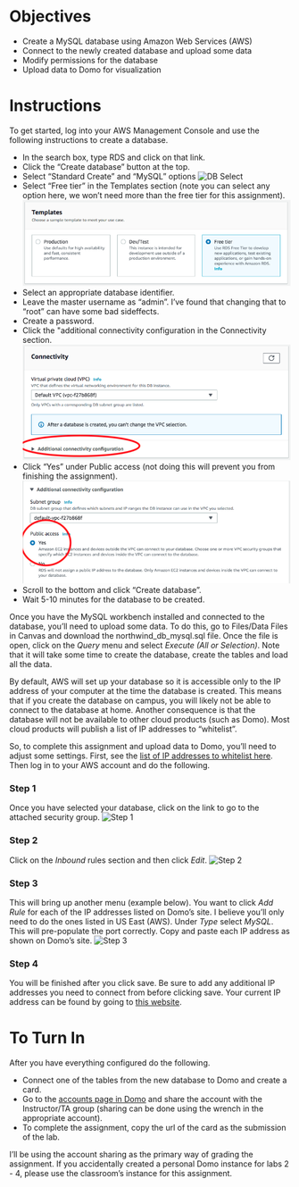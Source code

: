 Objectives
==========

-   Create a MySQL database using Amazon Web Services (AWS)
-   Connect to the newly created database and upload some data
-   Modify permissions for the database
-   Upload data to Domo for visualization

Instructions
============

To get started, log into your AWS Management Console and use the
following instructions to create a database.

-   In the search box, type RDS and click on that link.
-   Click the “Create database” button at the top.
-   Select “Standard Create” and “MySQL” options ![DB
    Select](select_db.png)  
-   Select “Free tier” in the Templates section (note you can select any
    option here, we won’t need more than the free tier for this
    assignment).
    ![Templates](templates.png)  
-   Select an appropriate database identifier.
-   Leave the master username as “admin”. I’ve found that changing that
    to “root” can have some bad sideffects.
-   Create a password.
-   Click the "additional connectivity configuration in the Connectivity
    section.
    ![Connectivity](connectivity.png)  
-   Click “Yes” under Public access (not doing this will prevent you
    from finishing the assignment).
    ![public](public.png)  
-   Scroll to the bottom and click “Create database”.
-   Wait 5-10 minutes for the database to be created.

Once you have the MySQL workbench installed and connected to the
database, you’ll need to upload some data. To do this, go to Files/Data
Files in Canvas and download the northwind\_db\_mysql.sql file. Once the
file is open, click on the *Query* menu and select *Execute (All or
Selection)*. Note that it will take some time to create the database,
create the tables and load all the data.

By default, AWS will set up your database so it is accessible only to
the IP address of your computer at the time the database is created.
This means that if you create the database on campus, you will likely
not be able to connect to the database at home. Another consequence is
that the database will not be available to other cloud products (such as
Domo). Most cloud products will publish a list of IP addresses to
“whitelist”.

So, to complete this assignment and upload data to Domo, you’ll need to
adjust some settings. First, see the [list of IP addresses to whitelist
here](https://knowledge.domo.com/Connect/Connecting_to_Data_with_Connectors/General_Guide_to_Connecting_with_Connectors/Whitelisting_IP_Addresses_for_Connectors).
Then log in to your AWS account and do the following.

### Step 1

Once you have selected your database, click on the link to go to the
attached security group. ![Step
1](security_step01.png)

### Step 2

Click on the *Inbound* rules section and then click *Edit*. ![Step
2](security_step02.png)

### Step 3

This will bring up another menu (example below). You want to click *Add
Rule* for each of the IP addresses listed on Domo’s site. I believe
you’ll only need to do the ones listed in US East (AWS). Under *Type*
select *MySQL*. This will pre-populate the port correctly. Copy and
paste each IP address as shown on Domo’s site. ![Step
3](security_step03.png)

### Step 4

You will be finished after you click save. Be sure to add any additional
IP addresses you need to connect from before clicking save. Your current
IP address can be found by going to [this
website](https://www.whatismyip.com/).

To Turn In
==========

After you have everything configured do the following.

-   Connect one of the tables from the new database to Domo and create a
    card.
-   Go to the [accounts page in
    Domo](https://utah-is6481-fall2020.domo.com/datacenter/accounts) and
    share the account with the Instructor/TA group (sharing can be done
    using the wrench in the appropriate account).
-   To complete the assignment, copy the url of the card as the
    submission of the lab.

I’ll be using the account sharing as the primary way of grading the
assignment. If you accidentally created a personal Domo instance for
labs 2 - 4, please use the classroom’s instance for this assignment.
